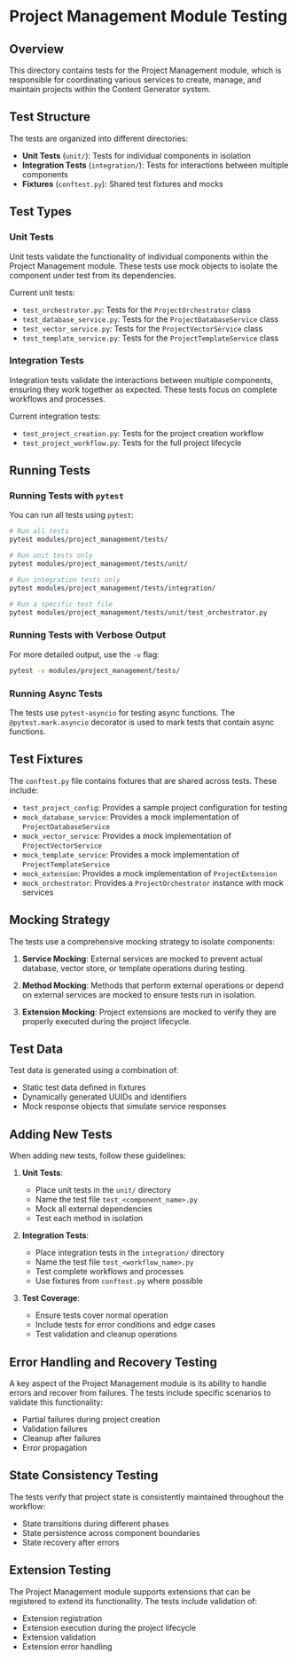 # Project Management Module Testing

## Overview

This directory contains tests for the Project Management module, which is responsible for coordinating various services to create, manage, and maintain projects within the Content Generator system.

## Test Structure

The tests are organized into different directories:

- **Unit Tests** (`unit/`): Tests for individual components in isolation
- **Integration Tests** (`integration/`): Tests for interactions between multiple components
- **Fixtures** (`conftest.py`): Shared test fixtures and mocks

## Test Types

### Unit Tests

Unit tests validate the functionality of individual components within the Project Management module. These tests use mock objects to isolate the component under test from its dependencies.

Current unit tests:
- `test_orchestrator.py`: Tests for the `ProjectOrchestrator` class
- `test_database_service.py`: Tests for the `ProjectDatabaseService` class
- `test_vector_service.py`: Tests for the `ProjectVectorService` class
- `test_template_service.py`: Tests for the `ProjectTemplateService` class

### Integration Tests

Integration tests validate the interactions between multiple components, ensuring they work together as expected. These tests focus on complete workflows and processes.

Current integration tests:
- `test_project_creation.py`: Tests for the project creation workflow
- `test_project_workflow.py`: Tests for the full project lifecycle

## Running Tests

### Running Tests with `pytest`

You can run all tests using `pytest`:

```bash
# Run all tests
pytest modules/project_management/tests/

# Run unit tests only
pytest modules/project_management/tests/unit/

# Run integration tests only
pytest modules/project_management/tests/integration/

# Run a specific test file
pytest modules/project_management/tests/unit/test_orchestrator.py
```

### Running Tests with Verbose Output

For more detailed output, use the `-v` flag:

```bash
pytest -v modules/project_management/tests/
```

### Running Async Tests

The tests use `pytest-asyncio` for testing async functions. The `@pytest.mark.asyncio` decorator is used to mark tests that contain async functions.

## Test Fixtures

The `conftest.py` file contains fixtures that are shared across tests. These include:

- `test_project_config`: Provides a sample project configuration for testing
- `mock_database_service`: Provides a mock implementation of `ProjectDatabaseService`
- `mock_vector_service`: Provides a mock implementation of `ProjectVectorService`
- `mock_template_service`: Provides a mock implementation of `ProjectTemplateService`
- `mock_extension`: Provides a mock implementation of `ProjectExtension`
- `mock_orchestrator`: Provides a `ProjectOrchestrator` instance with mock services

## Mocking Strategy

The tests use a comprehensive mocking strategy to isolate components:

1. **Service Mocking**: External services are mocked to prevent actual database, vector store, or template operations during testing.
   
2. **Method Mocking**: Methods that perform external operations or depend on external services are mocked to ensure tests run in isolation.
   
3. **Extension Mocking**: Project extensions are mocked to verify they are properly executed during the project lifecycle.

## Test Data

Test data is generated using a combination of:

- Static test data defined in fixtures
- Dynamically generated UUIDs and identifiers
- Mock response objects that simulate service responses

## Adding New Tests

When adding new tests, follow these guidelines:

1. **Unit Tests**:
   - Place unit tests in the `unit/` directory
   - Name the test file `test_<component_name>.py`
   - Mock all external dependencies
   - Test each method in isolation

2. **Integration Tests**:
   - Place integration tests in the `integration/` directory
   - Name the test file `test_<workflow_name>.py`
   - Test complete workflows and processes
   - Use fixtures from `conftest.py` where possible

3. **Test Coverage**:
   - Ensure tests cover normal operation
   - Include tests for error conditions and edge cases
   - Test validation and cleanup operations

## Error Handling and Recovery Testing

A key aspect of the Project Management module is its ability to handle errors and recover from failures. The tests include specific scenarios to validate this functionality:

- Partial failures during project creation
- Validation failures
- Cleanup after failures
- Error propagation

## State Consistency Testing

The tests verify that project state is consistently maintained throughout the workflow:

- State transitions during different phases
- State persistence across component boundaries
- State recovery after errors

## Extension Testing

The Project Management module supports extensions that can be registered to extend its functionality. The tests include validation of:

- Extension registration
- Extension execution during the project lifecycle
- Extension validation
- Extension error handling 